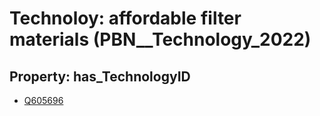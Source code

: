 # Technoloy: __affordable filter materials__ (PBN__Technology_2022)

## Property: has_TechnologyID

* [Q605696](Q605696)

